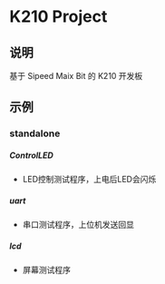 # K210 Project

## 说明
基于 Sipeed Maix Bit 的 K210 开发板

## 示例
### standalone
##### ControlLED
- LED控制测试程序，上电后LED会闪烁
##### uart
- 串口测试程序，上位机发送回显
##### lcd
- 屏幕测试程序